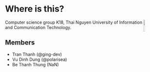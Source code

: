 # Where is this?

<img src="https://ictu.edu.vn/wp-content/themes/ictu/assets/images/logo_ictu-300.png" width="10%" align="right">

Computer science group K18, Thai Nguyen University of Information and Communication Technology.

## Members

- Tran Thanh (@ging-dev)
- Vu Dinh Dung (@polarisea)
- Be Thanh Thung (NaN)
